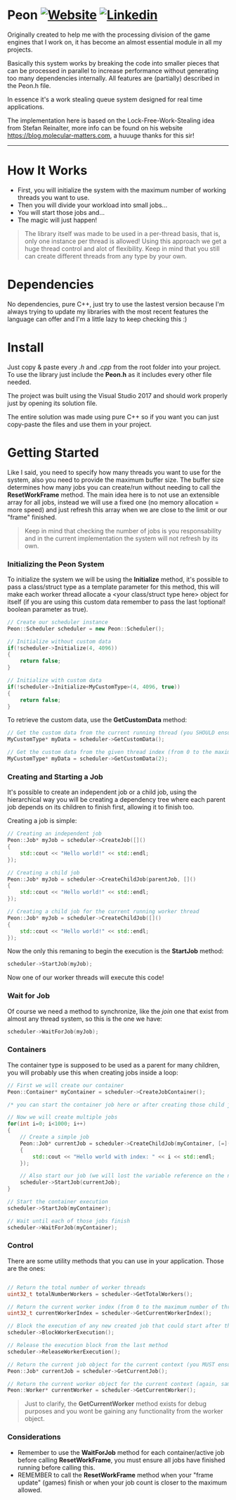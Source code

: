 Peon
[![Website](https://img.shields.io/website-up-down-green-red/http/shields.io.svg?label=my-website)](https://sites.google.com/view/rodrigoholztrattner)
[![Linkedin](https://img.shields.io/badge/linkedin-updated-blue.svg)](https://www.linkedin.com/in/rodrigoholztrattner/)
=====

Originally created to help me with the processing division of the game engines that I work on, it has become an almost essential module in all my projects.

Basically this system works by breaking the code into smaller pieces that can be processed in parallel to increase performance without generating too many dependencies internally. All features are (partially) described in the Peon.h file.

In essence it's a work stealing queue system designed for real time applications.

The implementation here is based on the Lock-Free-Work-Stealing idea from Stefan Reinalter, more info can be found on his website https://blog.molecular-matters.com, a huuuge thanks for this sir!

--------------------------------

# How It Works

- First, you will initialize the system with the maximum number of working threads you want to use.
- Then you will divide your workload into small jobs...
- You will start those jobs and...
- The magic will just happen!

> The library itself was made to be used in a per-thread basis, that is, only one instance per thread is allowed!
> Using this approach we get a huge thread control and alot of flexibility.
> Keep in mind that you still can create different threads from any type by your own.

# Dependencies

No dependencies, pure C++, just try to use the lastest version because I'm always trying to update my libraries with the most recent features the language can offer and I'm a little lazy to keep checking this :)

# Install

Just copy & paste every *.h* and *.cpp* from the root folder into your project. To use the library just include the **Peon.h** as it includes
every other file needed.

The project was built using the Visual Studio 2017 and should work properly just by opening its solution file.

The entire solution was made using pure C++ so if you want you can just copy-paste the files and use them in your project.

# Getting Started

Like I said, you need to specify how many threads you want to use for the system, also you need to provide the maximum buffer size.
The buffer size determines how many jobs you can create/run without needing to call the **ResetWorkFrame** method. The main idea here is to
not use an extensible array for all jobs, instead we will use a fixed one (no memory allocation = more speed) and just refresh this array
when we are close to the limit or our "frame" finished.

> Keep in mind that checking the number of jobs is you responsability and in the current implementation the system will not refresh by its own.

### Initializing the Peon System

To initialize the system we will be using the **Initialize** method, it's possible to pass a class/struct type as a template parameter for this
method, this will make each worker thread allocate a <your class/struct type here> object for itself (if you are using this custom data
remember to pass the last !optional! boolean parameter as true).

```c++
// Create our scheduler instance
Peon::Scheduler scheduler = new Peon::Scheduler();

// Initialize without custom data
if(!scheduler->Initialize(4, 4096))
{
	return false;
}

// Initialize with custom data
if(!scheduler->Initialize<MyCustomType>(4, 4096, true))
{
	return false;
}
```

To retrieve the custom data, use the **GetCustomData** method:

```c++
// Get the custom data from the current running thread (you SHOULD ensure that we are inside a job)
MyCustomType* myData = scheduler->GetCustomData();

// Get the custom data from the given thread index (from 0 to the maximum worker threads)
MyCustomType* myData = scheduler->GetCustomData(2);
```

### Creating and Starting a Job

It's possible to create an independent job or a child job, using the hierarchical way you will be creating a dependency tree where each
parent job depends on its children to finish first, allowing it to finish too.

Creating a job is simple:

```c++
// Creating an independent job
Peon::Job* myJob = scheduler->CreateJob([]()
{
    std::cout << "Hello world!" << std::endl;
});

// Creating a child job
Peon::Job* myJob = scheduler->CreateChildJob(parentJob, []()
{
    std::cout << "Hello world!" << std::endl;
});

// Creating a child job for the current running worker thread
Peon::Job* myJob = scheduler->CreateChildJob([]()
{
    std::cout << "Hello world!" << std::endl;
});
```

Now the only this remaning to begin the execution is the **StartJob** method:

```c++
scheduler->StartJob(myJob);
```

Now one of our worker threads will execute this code!

### Wait for Job

Of course we need a method to synchronize, like the *join* one that exist from almost any thread system, so this is the one we have:

```c++
scheduler->WaitForJob(myJob);
```

### Containers

The container type is supposed to be used as a parent for many children, you will probably use this when creating jobs inside a loop:

```c++
// First we will create our container
Peon::Container* myContainer = scheduler->CreateJobContainer();

/* you can start the container job here or after creating those child jobs, doesn't matter */

// Now we will create multiple jobs
for(int i=0; i<1000; i++)
{
    // Create a simple job
    Peon::Job* currentJob = scheduler->CreateChildJob(myContainer, [=]()
    {
        std::cout << "Hello world with index: " << i << std::endl;
    });

    // Also start our job (we will lost the variable reference on the next iteration)
    scheduler->StartJob(currentJob);
}

// Start the container execution
scheduler->StartJob(myContainer);

// Wait until each of those jobs finish
scheduler->WaitForJob(myContainer);
```

### Control

There are some utility methods that you can use in your application.
Those are the ones:

```c++

// Return the total number of worker threads
uint32_t totalNumberWorkers = scheduler->GetTotalWorkers();

// Return the current worker index (from 0 to the maximum number of threads)
uint32_t currentWorkerIndex = scheduler->GetCurrentWorkerIndex();

// Block the execution of any new created job that could start after this method invocation
scheduler->BlockWorkerExecution();

// Release the execution block from the last method
scheduler->ReleaseWorkerExecution();

// Return the current job object for the current context (you MUST ensure we are inside a job)
Peon::Job* currentJob = scheduler->GetCurrentJob();

// Return the current worker object for the current context (again, same rules, you must ensure we are inside a job)
Peon::Worker* currentWorker = scheduler->GetCurrentWorker();
```

> Just to clarify, the **GetCurrentWorker** method exists for debug purposes and you wont be gaining any functionality from the worker object.

### Considerations

- Remember to use the **WaitForJob** method for each container/active job before calling **ResetWorkFrame**, you must ensure all jobs have finished running before calling this.
- REMEMBER to call the **ResetWorkFrame** method when your "frame update" (games) finish or when your job count is closer to the maximum allowed.
